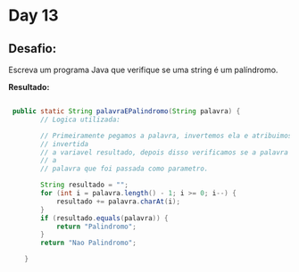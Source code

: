 # Day 13

## Desafio:
Escreva um programa Java que verifique se uma string é um palíndromo.

**Resultado:**

```java

 public static String palavraEPalindromo(String palavra) {
        // Logica utilizada:

        // Primeiramente pegamos a palavra, invertemos ela e atribuimos a palavra
        // invertida
        // a variavel resultado, depois disso verificamos se a palavra resultado é igual
        // a
        // palavra que foi passada como parametro.

        String resultado = "";
        for (int i = palavra.length() - 1; i >= 0; i--) {
            resultado += palavra.charAt(i);
        }
        if (resultado.equals(palavra)) {
            return "Palindromo";
        }
        return "Nao Palindromo";

    }